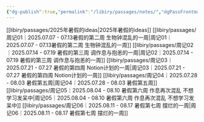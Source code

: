```yaml
---
{"dg-publish":true,"permalink":"/libiry/passages/notes/","dgPassFrontmatter":true,"noteIcon":"","created":"2025-07-05T16:27:49.079+08:00","updated":"2025-08-09T17:12:55.566+08:00"}
---
```



[[libiry/passages/2025年暑假的ideas\|2025年暑假的ideas]]
[[libiry/passages/周记01｜2025.07.07 - 07.13暑假的第二周 生物钟混乱的一周\|周记01｜2025.07.07 - 07.13暑假的第二周 生物钟混乱的一周]]
[[libiry/passages/周记02｜2025.07.14 - 07.19 暑假的第三周 调作息与抱恙的一周\|周记02｜2025.07.14 - 07.19 暑假的第三周 调作息与抱恙的一周]]
[[libiry/passages/周记03｜2025.07.21 - 07.27 暑假的第四周 Notion计划的一周\|周记03｜2025.07.21 - 07.27 暑假的第四周 Notion计划的一周]]
[[libiry/passages/周记04｜2025.07.28 - 08.03 暑假第五周\|周记04｜2025.07.28 - 08.03 暑假第五周]]
[[libiry/passages/周记05｜2025.08.04 - 08.10 暑假第六周 作息再次混乱 不想学习发呆中\|周记05｜2025.08.04 - 08.10 暑假第六周 作息再次混乱 不想学习发呆中]]
[[libiry/passages/周记06｜2025.08.11 - 08.17 暑假第七周 摆烂的一周\|周记06｜2025.08.11 - 08.17 暑假第七周 摆烂的一周]]
